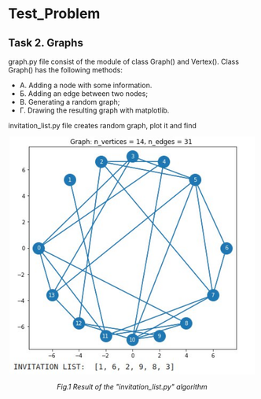 # Test_Problem


## Task 2. Graphs

graph.py file consist of the module of class Graph() and Vertex(). Class Graph() has the following methods:
- А. Adding a node with some information.
- Б. Adding an edge between two nodes;
- B. Generating a random graph;
- Г. Drawing the resulting graph with matplotlib.

invitation_list.py file creates random graph, plot it and find 


<p align="center">
  <img src="figures/result_task_2.jpeg" width="500">
</p>
<p align="center">   
   <em> Fig.1 Result of the "invitation_list.py" algorithm </em>
</p>
